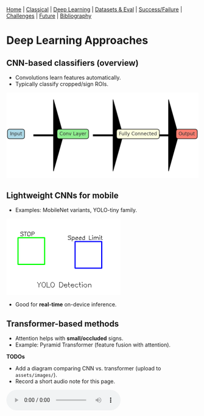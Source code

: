 [Home](index.md) | [Classical](classical.md) | [Deep Learning](deep-learning.md) | [Datasets & Eval](datasets.md) | [Success/Failure](successes-failures.md) | [Challenges](challenges.md) | [Future](future.md) | [Bibliography](bibliography.md)


# Deep Learning Approaches

## CNN-based classifiers (overview)
- Convolutions learn features automatically.
- Typically classify cropped/sign ROIs.

![CNN Architecture](assets/images/cnn-architecture.png)  


## Lightweight CNNs for mobile
- Examples: MobileNet variants, YOLO-tiny family.

![YOLO Detection](assets/images/yolo-detection.png)  


- Good for **real-time** on-device inference.

## Transformer-based methods
- Attention helps with **small/occluded** signs.
- Example: Pyramid Transformer (feature fusion with attention).

**TODOs**
- Add a diagram comparing CNN vs. transformer (upload to `assets/images/`).
- Record a short audio note for this page.

<audio controls src="assets/audio/deep.mp3">Your browser does not support audio.</audio>
